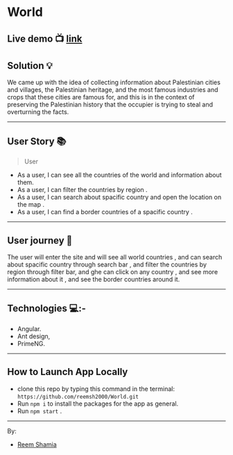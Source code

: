 # World 


## Live demo :tv:  [link](https://6243677098a7de0008c6b2c7--magenta-longma-b88b8c.netlify.app/)

## Solution :bulb:

We came up with the idea of collecting information about Palestinian cities and villages, the Palestinian heritage, and the most famous industries and crops that these cities are famous for, and this is in the context of preserving the Palestinian history that the occupier is trying to steal and overturning the facts.

---------------
## User Story  :books: 
> User
* As a user, I can see all the countries of the world and information about them.
* As a user, I can filter the countries  by region .
* As a user, I can search about spacific country and open the location on the map .
* As a user, I can find a border countries of a spacific country .

--------------------------
## User journey  :open_book:
The user will enter the site and will see all world countries , and can search about spacific country through search bar , and filter the countries by region through filter bar, and ghe can click on any country , and see more information about it , and see the border countries around it.

------
## Technologies 💻:-
* Angular.
* Ant design,
* PrimeNG.

-----------
## How to Launch App Locally
 * clone this repo by typing this command in the terminal:
 ```https://github.com/reemsh2000/World.git```
* Run `npm i` to install the packages for the app as general.
* Run `npm start` .
------------------
By:
* [Reem Shamia](https://github.com/reemsh2000)

